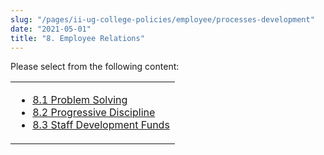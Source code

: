 ```yaml
---
slug: "/pages/ii-ug-college-policies/employee/processes-development"
date: "2021-05-01"
title: "8. Employee Relations"
---
```


Please select from the following content:

<table>

<tbody>

<tr>

<td>

- [8.1 Problem Solving](/pages/ii-ug-college-policies/employee/processes-development/problem-solving)
- [8.2 Progressive Discipline](/pages/ii-ug-college-policies/employee/processes-development/progressive-discipline)
- [8.3 Staff Development Funds](/pages/ii-ug-college-policies/employee/processes-development/staff-dev-funds)

</td>

</tr>

</tbody>

</table>
